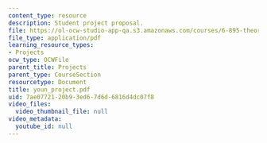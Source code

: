 ```yaml
---
content_type: resource
description: Student project proposal.
file: https://ol-ocw-studio-app-qa.s3.amazonaws.com/courses/6-895-theory-of-parallel-systems-sma-5509-fall-2003/7ae0772120b93ed67d6d6816d4dc07f8_youn_project.pdf
file_type: application/pdf
learning_resource_types:
- Projects
ocw_type: OCWFile
parent_title: Projects
parent_type: CourseSection
resourcetype: Document
title: youn_project.pdf
uid: 7ae07721-20b9-3ed6-7d6d-6816d4dc07f8
video_files:
  video_thumbnail_file: null
video_metadata:
  youtube_id: null
---
```


